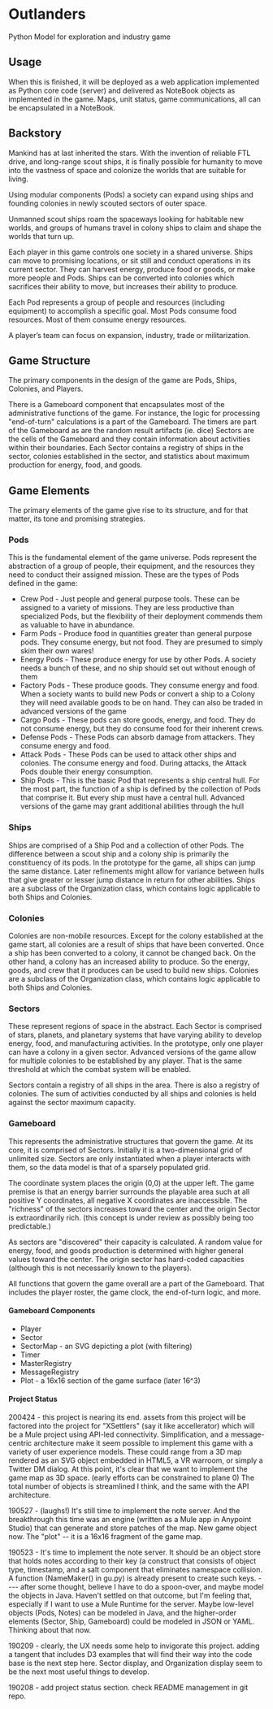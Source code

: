 # Outlanders
Python Model for exploration and industry game

## Usage
When this is finished, it will be deployed as a web application implemented as Python core code (server) and delivered as NoteBook objects as implemented in the game. Maps, unit status, game communications, all can be encapsulated in a NoteBook.

## Backstory
Mankind has at last inherited the stars. With the invention of reliable FTL drive, and long-range scout ships, it is 
finally possible for humanity to move into the vastness of space and colonize the worlds that are suitable for living.

Using modular components (Pods) a society can expand using ships and founding colonies in newly scouted sectors of
outer space.

Unmanned scout ships roam the spaceways looking for habitable new worlds, and groups of humans travel in colony ships to claim and shape the worlds that turn up.

Each player in this game controls one society in a shared universe. Ships can move to promising locations, or sit
still and conduct operations in its current sector. They can harvest energy, produce food or goods, or make more
people and Pods. Ships can be converted into colonies which sacrifices their ability to move, but increases their
ability to produce.

Each Pod represents a group of people and resources (including equipment) to accomplish a specific goal. Most Pods
consume food resources. Most of them consume energy resources.

A player’s team can focus on expansion, industry, trade or militarization.

## Game Structure

The primary components in the design of the game are Pods, Ships, Colonies, and Players.

There is a Gameboard component that encapsulates most of the administrative functions of the game. 
For instance, the logic for processing "end-of-turn" calculations is a part of the Gameboard.
The timers are part of the Gameboard as are the random result artifacts (ie. dice)
Sectors are the cells of the Gameboard and they contain information about activities within their
boundaries. Each Sector contains a registry of ships in the sector, colonies established in the
sector, and statistics about maximum production for energy, food, and goods.

## Game Elements

The primary elements of the game give rise to its structure, and for that matter, its tone and
promising strategies.

### Pods

This is the fundamental element of the game universe. Pods represent the abstraction of a group of
people, their equipment, and the resources they need to conduct their assigned mission. These are the
types of Pods defined in the game:

* Crew Pod - Just people and general purpose tools. These can be assigned to a variety of missions. They are
less productive than specialized Pods, but the flexibility of their deployment commends them as valuable to
have in abundance.
* Farm Pods - Produce food in quantities greater than general purpose pods. They consume energy, but not food.
They are presumed to simply skim their own wares!
* Energy Pods - These produce energy for use by other Pods. A society needs a bunch of these, and no ship
should set out without enough of them
* Factory Pods - These produce goods. They consume energy and food. When a society wants to build new Pods or
convert a ship to a Colony they will need available goods to be on hand. They can also be traded in advanced
versions of the game
* Cargo Pods - These pods can store goods, energy, and food. They do not consume energy, but they do consume
food for their inherent crews.
* Defense Pods - These Pods can absorb damage from attackers. They consume energy and food.
* Attack Pods - These Pods can be used to attack other ships and colonies. The consume energy and food.
During attacks, the Attack Pods double their energy consumption.
* Ship Pods - This is the basic Pod that represents a ship central hull. For the most part, the function of
a ship is defined by the collection of Pods that comprise it. But every ship must have a central hull. Advanced
versions of the game may grant additional abilities through the hull

### Ships
Ships are comprised of a Ship Pod and a collection of other Pods. The difference between a scout ship and
a colony ship is primarily the constituency of its pods. In the prototype for the game, all ships can jump
the same distance. Later refinements might allow for variance between hulls that give greater or lesser
jump distance in return for other abilities. Ships are a subclass of the Organization class, which contains
logic applicable to both Ships and Colonies.

### Colonies
Colonies are non-mobile resources. Except for the colony established at the game start, all colonies are
a result of ships that have been converted. Once a ship has been converted to a colony, it cannot be changed
back. On the other hand, a colony has an increased ability to produce. So the energy, goods, and crew that it
produces can be used to build new ships. Colonies are a subclass of the Organization class, which contains
logic applicable to both Ships and Colonies.

### Sectors
These represent regions of space in the abstract. Each Sector is comprised of stars, planets, and planetary
systems that have varying ability to develop energy, food, and manufacturing activities. In the prototype,
only one player can have a colony in a given sector. Advanced versions of the game allow for multiple
colonies to be established by any player. That is the same threshold at which the combat system will be
enabled.

Sectors contain a registry of all ships in the area. There is also a registry of colonies. The sum of activities
conducted by all ships and colonies is held against the sector maximum capacity.

### Gameboard
This represents the administrative structures that govern the game. At its core, it is comprised of Sectors.
Initially it is a two-dimensional grid of unlimited size. Sectors are only instantiated when a player interacts
with them, so the data model is that of a sparsely populated grid.

The coordinate system places the origin (0,0) at the upper left. The game premise is that an energy barrier
surrounds the playable area such at all positive Y coordinates, all negative X coordinates are inaccessible.
The "richness" of the sectors increases toward the center and the origin Sector is extraordinarily rich. 
(this concept is under review as possibly being too predictable.)

As sectors are "discovered" their capacity is calculated. A random value for energy, food, and goods production
is determined with higher general values toward the center. The origin sector has hard-coded capacities (although
this is not necessarily known to the players).

All functions that govern the game overall are a part of the Gameboard. That includes the player roster,
the game clock, the end-of-turn logic, and more.

#### Gameboard Components

- Player
- Sector
- SectorMap - an SVG depicting a plot (with filtering)
- Timer
- MasterRegistry
- MessageRegistry
- Plot - a 16x16 section of the game surface (later 16^3)

#### Project Status

200424 - this project is nearing its end. assets from this project will be factored into the project for "XSettlers" (say it like accellerator) which will be a Mule project using API-led connectivity. Simplification, and a message-centric architecture make it seem possible to implement this game with a variety of user experience models. These could range from a 3D map rendered as an SVG object embedded in HTML5, a VR warroom, or simply a Twitter DM dialog. At this point, it's clear that we want to implement the game map as 3D space. (early efforts can be constrained to plane 0) The total number of objects is streamlined I think, and the same with the API architecture.

190527 - (laughs!) It's still time to implement the note server. And the breakthrough this time was an engine (written as a Mule app in Anypoint Studio) that can generate and store patches of the map. New game object now. The "plot" -- it is a 16x16 fragment of the game map.

190523 - It's time to implement the note server. It should be an object store that holds notes according to their key (a construct that consists of object type, timestamp, and a salt component that eliminates namespace collision. A function (NameMaker() in gu.py) is already present to create such keys. ---- after some thought, believe I have to do a spoon-over, and maybe model the objects in Java. Haven't settled on that outcome, but I'm feeling that, especially if I want to use a Mule Runtime for the server. Maybe low-level objects (Pods, Notes) can be modeled in Java, and the higher-order elements (Sector, Ship, Gameboard) could be modeled in JSON or YAML. Thinking about that now.

190209 - clearly, the UX needs some help to invigorate this project. adding a tangent that includes D3 examples that will find their way into the code base is the next step here. Sector display, and Organization display seem to be the next most useful things to develop.

190208 - add project status section. check README management in git repo. 
